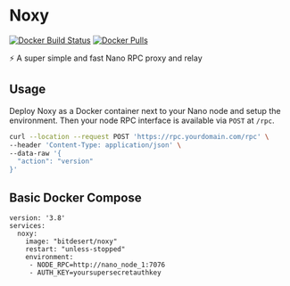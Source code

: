 # Noxy

[![Docker Build Status](https://img.shields.io/docker/build/bitdesert/noxy)](https://hub.docker.com/r/bitdesert/noxy)
[![Docker Pulls](https://img.shields.io/docker/pulls/bitdesert/noxy)](https://hub.docker.com/r/bitdesert/noxy)

⚡ A super simple and fast Nano RPC proxy and relay

## Usage

Deploy Noxy as a Docker container next to your Nano node and setup the environment.
Then your node RPC interface is available via `POST` at `/rpc`.

```bash
curl --location --request POST 'https://rpc.yourdomain.com/rpc' \
--header 'Content-Type: application/json' \
--data-raw '{
  "action": "version"
}'
```

## Basic Docker Compose

```
version: '3.8'
services:
  noxy:
    image: "bitdesert/noxy"
    restart: "unless-stopped"
    environment:
     - NODE_RPC=http://nano_node_1:7076
     - AUTH_KEY=yoursupersecretauthkey
```
